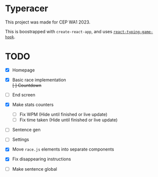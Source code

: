 # Typeracer

This project was made for CEP WA1 2023.

This is boostrapped with `create-react-app`, and uses [`react-typing-game-hook`](https://github.com/jokarz/react-typing-game-hook).

# TODO

- [x] Homepage
- [x] Basic race implementation  
~~[ ] Countdown~~
- [ ] End screen
- [x] Make stats counters
  - [ ] Fix WPM (Hide until finished or live update)
  - [ ] Fix time taken (Hide until finished or live update)
- [ ] Sentence gen
- [ ] Settings

- [x] Move `race.js` elements into separate components
- [x] Fix disappearing instructions
- [ ] Make sentence global
